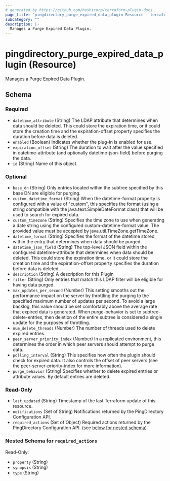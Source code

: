 ```yaml
---
# generated by https://github.com/hashicorp/terraform-plugin-docs
page_title: "pingdirectory_purge_expired_data_plugin Resource - terraform-provider-pingdirectory"
subcategory: ""
description: |-
  Manages a Purge Expired Data Plugin.
---
```


# pingdirectory_purge_expired_data_plugin (Resource)

Manages a Purge Expired Data Plugin.



<!-- schema generated by tfplugindocs -->
## Schema

### Required

- `datetime_attribute` (String) The LDAP attribute that determines when data should be deleted. This could store the expiration time, or it could store the creation time and the expiration-offset property specifies the duration before data is deleted.
- `enabled` (Boolean) Indicates whether the plug-in is enabled for use.
- `expiration_offset` (String) The duration to wait after the value specified in datetime-attribute (and optionally datetime-json-field) before purging the data.
- `id` (String) Name of this object.

### Optional

- `base_dn` (String) Only entries located within the subtree specified by this base DN are eligible for purging.
- `custom_datetime_format` (String) When the datetime-format property is configured with a value of "custom", this specifies the format (using a string compatible with the java.text.SimpleDateFormat class) that will be used to search for expired data.
- `custom_timezone` (String) Specifies the time zone to use when generating a date string using the configured custom-datetime-format value. The provided value must be accepted by java.util.TimeZone.getTimeZone.
- `datetime_format` (String) Specifies the format of the datetime stored within the entry that determines when data should be purged.
- `datetime_json_field` (String) The top-level JSON field within the configured datetime-attribute that determines when data should be deleted. This could store the expiration time, or it could store the creation time and the expiration-offset property specifies the duration before data is deleted.
- `description` (String) A description for this Plugin
- `filter` (String) Only entries that match this LDAP filter will be eligible for having data purged.
- `max_updates_per_second` (Number) This setting smooths out the performance impact on the server by throttling the purging to the specified maximum number of updates per second. To avoid a large backlog, this value should be set comfortably above the average rate that expired data is generated. When purge-behavior is set to subtree-delete-entries, then deletion of the entire subtree is considered a single update for the purposes of throttling.
- `num_delete_threads` (Number) The number of threads used to delete expired entries.
- `peer_server_priority_index` (Number) In a replicated environment, this determines the order in which peer servers should attempt to purge data.
- `polling_interval` (String) This specifies how often the plugin should check for expired data. It also controls the offset of peer servers (see the peer-server-priority-index for more information).
- `purge_behavior` (String) Specifies whether to delete expired entries or attribute values. By default entries are deleted.

### Read-Only

- `last_updated` (String) Timestamp of the last Terraform update of this resource.
- `notifications` (Set of String) Notifications returned by the PingDirectory Configuration API.
- `required_actions` (Set of Object) Required actions returned by the PingDirectory Configuration API. (see [below for nested schema](#nestedatt--required_actions))

<a id="nestedatt--required_actions"></a>
### Nested Schema for `required_actions`

Read-Only:

- `property` (String)
- `synopsis` (String)
- `type` (String)


